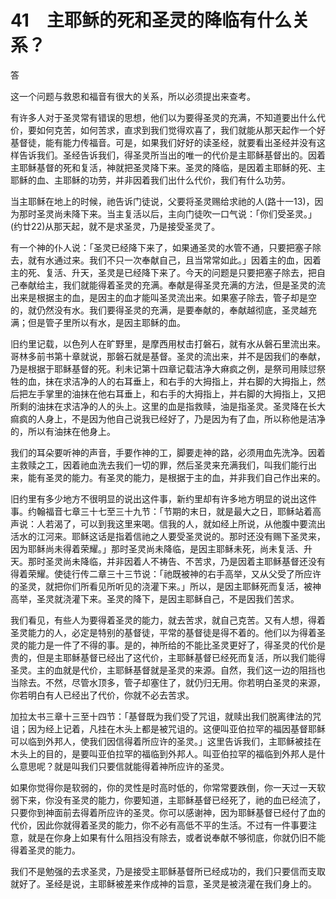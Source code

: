 # 41　主耶稣的死和圣灵的降临有什么关系？


答

这一个问题与救恩和福音有很大的关系，所以必须提出来查考。

有许多人对于圣灵常有错误的思想，他们以为要得圣灵的充满，不知道要出什么代价，要如何克苦，如何苦求，直求到我们觉得欢喜了，我们就能从那天起作一个好基督徒，能有能力传福音。可是，如果我们好好的读圣经，就要看出圣经并没有这样告诉我们。圣经告诉我们，得圣灵所当出的唯一的代价是主耶稣基督出的。因着主耶稣基督的死和复活，神就把圣灵降下来。圣灵的降临，是因着主耶稣的死、主耶稣的血、主耶稣的功劳，并非因着我们出什么代价，我们有什么功劳。

当主耶稣在地上的时候，祂告诉门徒说，父要将圣灵赐给求祂的人(路十一13)，因为那时圣灵尚未降下来。当主复活以后，主向门徒吹一口气说：「你们受圣灵。」(约廿22)从那天起，就不是求圣灵，乃是接受圣灵了。

有一个神的仆人说：「圣灵已经降下来了，如果通圣灵的水管不通，只要把塞子除去，就有水通过来。我们不只一次奉献自己，且当常常如此。」因着主的血，因着主的死、复活、升天，圣灵是已经降下来了。今天的问题是只要把塞子除去，把自己奉献给主，我们就能得着圣灵的充满。奉献是得圣灵充满的方法，但是圣灵的流出来是根据主的血，是因主的血才能叫圣灵流出来。如果塞子除去，管子却是空的，就仍然没有水。我们要得圣灵的充满，是要奉献的，奉献越彻底，圣灵越充满；但是管子里所以有水，是因主耶稣的血。

旧约里记载，以色列人在旷野里，是摩西用杖击打磐石，就有水从磐石里流出来。哥林多前书第十章就说，那磐石就是基督。圣灵的流出来，并不是因我们的奉献，乃是根据于耶稣基督的死。利未记第十四章记载洁净大痳疯之例，是祭司用赎愆祭牲的血，抹在求洁净的人的右耳垂上，和右手的大拇指上，并右脚的大拇指上，然后把左手掌里的油抹在他右耳垂上，和右手的大拇指上，并右脚的大拇指上，又把所剩的油抹在求洁净的人的头上。这里的血是指救赎，油是指圣灵。圣灵降在长大痲疯的人身上，不是因为他自己说我已经好了，乃是因为有了血，所以称他是洁净的，所以有油抹在他身上。

我们的耳朵要听神的声音，手要作神的工，脚要走神的路，必须用血先洗净。因着主救赎之工，因着祂血洗去我们一切的罪，然后圣灵来充满我们，叫我们能行出来，能有圣灵的能力。有圣灵的能力，是根据于主的血，并非我们自己作出来的。

旧约里有多少地方不很明显的说出这件事，新约里却有许多地方明显的说出这件事。约翰福音七章三十七至三十九节：「节期的末日，就是最大之日，耶稣站着高声说：人若渴了，可以到我这里来喝。信我的人，就如经上所说，从他腹中要流出活水的江河来。耶稣这话是指着信祂之人要受圣灵说的。那时还没有赐下圣灵来，因为耶稣尚未得着荣耀。」那时圣灵尚未降临，是因主耶稣未死，尚未复活、升天。那时圣灵尚未降临，并非因着人不祷告、不苦求，乃是因着主耶稣基督还没有得着荣耀。使徒行传二章三十三节说：「祂既被神的右手高举，又从父受了所应许的圣灵，就把你们所看见所听见的浇灌下来。」所以，是因主耶稣死而复活，被神高举，圣灵就浇灌下来。圣灵的降下，是因主耶稣自己，不是因我们苦求。

我们看见，有些人为要得着圣灵的能力，就去苦求，就自己克苦。又有人想，得着圣灵能力的人，必定是特别的基督徒，平常的基督徒是得不着的。他们以为得着圣灵的能力是一件了不得的事。是的，神所给的不能比圣灵更好了，得圣灵的代价是贵的，但是主耶稣基督已经出了这代价，主耶稣基督已经死而复活，所以我们能得圣灵。主的血就是代价，主耶稣基督就是圣灵的来源。自然，我们这一边的阻挡也当除去。不然，尽管水顶多，管子却塞住了，就仍归无用。你若明白圣灵的来源，你若明白有人已经出了代价，你就不必去苦求。

加拉太书三章十三至十四节：「基督既为我们受了咒诅，就赎出我们脱离律法的咒诅；因为经上记着，凡挂在木头上都是被咒诅的。这便叫亚伯拉罕的福因基督耶稣可以临到外邦人，使我们因信得着所应许的圣灵。」这里告诉我们，主耶稣被挂在木头上的目的，是要叫亚伯拉罕的福临到外邦人。叫亚伯拉罕的福临到外邦人是什么意思呢？就是叫我们只要信就能得着神所应许的圣灵。

如果你觉得你是软弱的，你的灵性是时高时低的，你常常要跌倒，你一天过一天软弱下来，你没有圣灵的能力，你要知道，主耶稣基督已经死了，祂的血已经流了，只要你到神面前去得着所应许的圣灵。你可以感谢神，因为耶稣基督已经付了血的代价，因此你就得着圣灵的能力，你不必有高低不平的生活。不过有一件事要注意，就是在你身上如果有什么阻挡没有除去，或者说奉献不够彻底，你就仍旧不能得着圣灵的能力。

我们不是勉强的去求圣灵，乃是接受主耶稣基督所已经成功的，我们只要信而支取就好了。圣经是说，主耶稣被差来作成神的旨意，圣灵是被浇灌在我们身上的。
